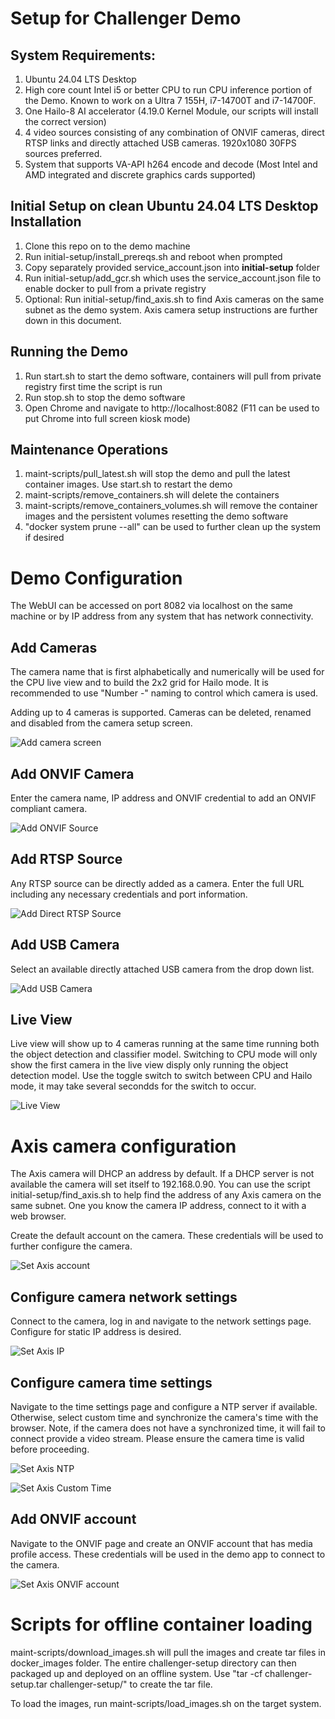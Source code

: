 # Setup for Challenger Demo

## System Requirements:

1. Ubuntu 24.04 LTS Desktop
2. High core count Intel i5 or better CPU to run CPU inference portion of the Demo. Known to work on a Ultra 7 155H, i7-14700T and i7-14700F.
3. One Hailo-8 AI accelerator (4.19.0 Kernel Module, our scripts will install the correct version)
4. 4 video sources consisting of any combination of ONVIF cameras, direct RTSP links and directly attached USB cameras. 1920x1080 30FPS sources preferred.
5. System that supports VA-API h264 encode and decode (Most Intel and AMD integrated and discrete graphics cards supported)  

## Initial Setup on clean Ubuntu 24.04 LTS Desktop Installation

1. Clone this repo on to the demo machine
2. Run initial-setup/install_prereqs.sh and reboot when  prompted
3. Copy separately provided service_account.json into **initial-setup** folder
4. Run initial-setup/add_gcr.sh which uses the service_account.json file to enable docker to pull from a private registry
5. Optional: Run initial-setup/find_axis.sh to find Axis cameras on the same subnet as the demo system. Axis camera setup instructions are further down in this document. 

## Running the Demo

1. Run start.sh to start the demo software, containers will pull from private registry first time the script is run
2. Run stop.sh to stop the demo software
3. Open Chrome and navigate to http://localhost:8082 (F11 can be used to put Chrome into full screen kiosk mode)

## Maintenance Operations

1. maint-scripts/pull_latest.sh will stop the demo and pull the latest container images. Use start.sh to restart the demo
2. maint-scripts/remove_containers.sh will delete the containers 
3. maint-scripts/remove_containers_volumes.sh will remove the container images and the persistent volumes resetting the demo software
4. "docker system prune --all" can be used to further clean up the system if desired 

# Demo Configuration

The WebUI can be accessed on port 8082 via localhost on the same machine or by IP address from any system that has network connectivity.

## Add Cameras

The camera name that is first alphabetically and numerically will be used for the CPU live view and to build the 2x2 grid for Hailo mode. It is recommended to use "Number -" naming to control which camera is used. 

Adding up to 4 cameras is supported. Cameras can be deleted, renamed and disabled from the camera setup screen.

![Add camera screen](assets/add_camera.png)

## Add ONVIF Camera

Enter the camera name, IP address and ONVIF credential to add an ONVIF compliant camera. 

![Add ONVIF Source](assets/onvif.png)

## Add RTSP Source

Any RTSP source can be directly added as a camera. Enter the full URL including any necessary credentials and port information.

![Add Direct RTSP Source](assets/direct_link.png)

## Add USB Camera 

Select an available directly attached USB camera from the drop down list.

![Add USB Camera](assets/usb.png)

## Live View

Live view will show up to 4 cameras running at the same time running both the object detection and classifier model. Switching to CPU mode will only show the first camera in the live view disply only running the object detection model. Use the toggle switch to switch between CPU and Hailo mode, it may take several secondds for the switch to occur. 

![Live View](assets/live_view.png)

# Axis camera configuration

The Axis camera will DHCP an address by default. If a DHCP server is not available the camera will set itself to 192.168.0.90. You can use the script initial-setup/find_axis.sh to help find the address of any Axis camera on the same subnet. One you know the camera IP address, connect to it with a web browser.

Create the default account on the camera. These credentials will be used to further configure the camera.

![Set Axis account](assets/axis_account.png)

## Configure camera network settings

Connect to the camera, log in and navigate to the network settings page. Configure for static IP address is desired.

![Set Axis IP](assets/axis_network.png)

## Configure camera time settings

Navigate to the time settings page and configure a NTP server if available. Otherwise, select custom time and synchronize the camera's time with the browser. Note, if the camera does not have a synchronized time, it will fail to connect provide a video stream. Please ensure the camera time is valid before proceeding. 

![Set Axis NTP](assets/axis_ntp.png)

![Set Axis Custom Time](assets/axis_custom_time.png)

## Add ONVIF account

Navigate to the ONVIF  page and create an ONVIF account that has media profile access. These credentials will be used in the demo app to connect to the camera.

![Set Axis ONVIF account](assets/axis_onvif.png)


# Scripts for offline container loading

maint-scripts/download_images.sh will pull the images and create tar files in docker_images folder. The entire challenger-setup directory can then packaged up and deployed on an offline system. Use "tar -cf challenger-setup.tar challenger-setup/" to create the tar file.

To load the images, run maint-scripts/load_images.sh on the target system.
